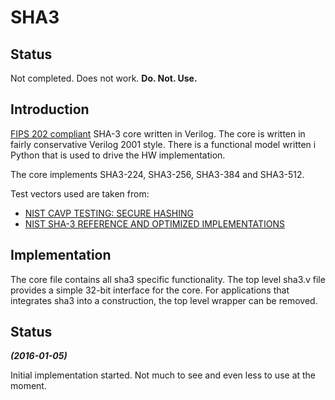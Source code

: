 # SHA3 #
## Status

Not completed. Does not work. **Do. Not. Use.**

## Introduction
[FIPS 202 compliant](http://nvlpubs.nist.gov/nistpubs/FIPS/NIST.FIPS.202.pdf)
SHA-3 core written in Verilog. The core is written in fairly
conservative Verilog 2001 style. There is a functional model
written i Python that is used to drive the HW implementation.

The core implements SHA3-224, SHA3-256, SHA3-384 and SHA3-512.

Test vectors used are taken from:
- [NIST CAVP TESTING: SECURE HASHING](http://csrc.nist.gov/groups/STM/cavp/secure-hashing.html)
- [NIST SHA-3 REFERENCE AND OPTIMIZED IMPLEMENTATIONS](http://csrc.nist.gov/groups/ST/hash/sha-3/Submission_Reqs/test_vectors.html)


## Implementation ##

The core file contains all sha3 specific functionality. The top level
sha3.v file provides a simple 32-bit interface for the core. For
applications that integrates sha3 into a construction, the top level
wrapper can be removed.



## Status ##

***(2016-01-05)***

Initial implementation started. Not much to see and even
less to use at the moment.
